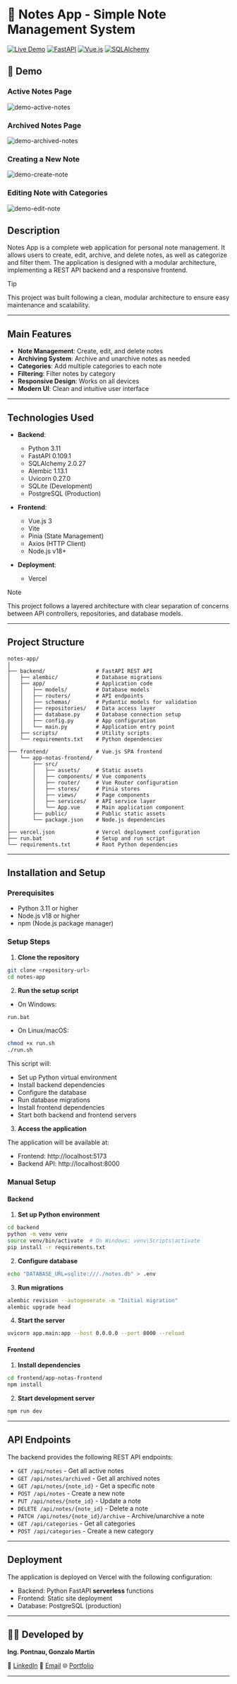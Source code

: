 # 📝 Notes App - Simple Note Management System

[![Live Demo](https://img.shields.io/badge/web-online-black?logo=vercel)](https://notes-app-pontnau.vercel.app/)
[![FastAPI](https://img.shields.io/badge/docs-FastAPI-white?logo=fastapi)](https://fastapi.tiangolo.com/)
[![Vue.js](https://img.shields.io/badge/docs-Vue.js-blue?logo=vue.js)](https://vuejs.org/)
[![SQLAlchemy](https://img.shields.io/badge/docs-SQLAlchemy-red?logo=python)](https://www.sqlalchemy.org/)

## 📸 Demo

### Active Notes Page
![demo-active-notes](https://i.imgur.com/0UyNxnx.png)

### Archived Notes Page
![demo-archived-notes](https://i.imgur.com/2eU2UuJ.png)

### Creating a New Note
![demo-create-note](https://i.imgur.com/QOE9FBg.png)

### Editing Note with Categories
![demo-edit-note](https://i.imgur.com/yEmLhOI.png)

## Description

Notes App is a complete web application for personal note management. It allows users to create, edit, archive, and delete notes, as well as categorize and filter them. The application is designed with a modular architecture, implementing a REST API backend and a responsive frontend.

> [!TIP]
> This project was built following a clean, modular architecture to ensure easy maintenance and scalability.

---

## Main Features

- **Note Management**: Create, edit, and delete notes
- **Archiving System**: Archive and unarchive notes as needed
- **Categories**: Add multiple categories to each note
- **Filtering**: Filter notes by category
- **Responsive Design**: Works on all devices
- **Modern UI**: Clean and intuitive user interface

---

## Technologies Used

- **Backend**:
  - Python 3.11
  - FastAPI 0.109.1
  - SQLAlchemy 2.0.27
  - Alembic 1.13.1
  - Uvicorn 0.27.0
  - SQLite (Development)
  - PostgreSQL (Production)

- **Frontend**:
  - Vue.js 3
  - Vite
  - Pinia (State Management)
  - Axios (HTTP Client)
  - Node.js v18+

- **Deployment**:
  - Vercel

> [!NOTE]
> This project follows a layered architecture with clear separation of concerns between API controllers, repositories, and database models.

---

## Project Structure

```
notes-app/
│
├── backend/                # FastAPI REST API 
│   ├── alembic/            # Database migrations
│   ├── app/                # Application code
│   │   ├── models/         # Database models
│   │   ├── routers/        # API endpoints
│   │   ├── schemas/        # Pydantic models for validation
│   │   ├── repositories/   # Data access layer
│   │   ├── database.py     # Database connection setup
│   │   ├── config.py       # App configuration
│   │   └── main.py         # Application entry point
│   ├── scripts/            # Utility scripts
│   └── requirements.txt    # Python dependencies
│
├── frontend/               # Vue.js SPA frontend
│   └── app-notas-frontend/
│       ├── src/
│       │   ├── assets/     # Static assets
│       │   ├── components/ # Vue components
│       │   ├── router/     # Vue Router configuration
│       │   ├── stores/     # Pinia stores
│       │   ├── views/      # Page components
│       │   ├── services/   # API service layer
│       │   └── App.vue     # Main application component
│       ├── public/         # Public static assets
│       └── package.json    # Node.js dependencies
│
├── vercel.json             # Vercel deployment configuration
├── run.bat                 # Setup and run script
└── requirements.txt        # Root Python dependencies
```

---

## Installation and Setup

### Prerequisites

- Python 3.11 or higher
- Node.js v18 or higher
- npm (Node.js package manager)

### Setup Steps

1. **Clone the repository**

```bash
git clone <repository-url>
cd notes-app
```

2. **Run the setup script**

- On Windows:
```bash
run.bat
```

- On Linux/macOS:
```bash
chmod +x run.sh
./run.sh
```

This script will:
- Set up Python virtual environment
- Install backend dependencies
- Configure the database
- Run database migrations
- Install frontend dependencies
- Start both backend and frontend servers

3. **Access the application**

The application will be available at:
- Frontend: http://localhost:5173
- Backend API: http://localhost:8000

### Manual Setup

#### Backend

1. **Set up Python environment**
```bash
cd backend
python -m venv venv
source venv/bin/activate  # On Windows: venv\Scripts\activate
pip install -r requirements.txt
```

2. **Configure database**
```bash
echo "DATABASE_URL=sqlite:///./notes.db" > .env
```

3. **Run migrations**
```bash
alembic revision --autogenerate -m "Initial migration"
alembic upgrade head
```

4. **Start the server**
```bash
uvicorn app.main:app --host 0.0.0.0 --port 8000 --reload
```

#### Frontend

1. **Install dependencies**
```bash
cd frontend/app-notas-frontend
npm install
```

2. **Start development server**
```bash
npm run dev
```

---

## API Endpoints

The backend provides the following REST API endpoints:

- `GET /api/notes` - Get all active notes
- `GET /api/notes/archived` - Get all archived notes
- `GET /api/notes/{note_id}` - Get a specific note
- `POST /api/notes` - Create a new note
- `PUT /api/notes/{note_id}` - Update a note
- `DELETE /api/notes/{note_id}` - Delete a note
- `PATCH /api/notes/{note_id}/archive` - Archive/unarchive a note
- `GET /api/categories` - Get all categories
- `POST /api/categories` - Create a new category

---

## Deployment

The application is deployed on Vercel with the following configuration:

- Backend: Python FastAPI **serverless** functions
- Frontend: Static site deployment
- Database: PostgreSQL (production)

---

## 👨‍💻 Developed by

**Ing. Pontnau, Gonzalo Martín**

💼 [LinkedIn](https://www.linkedin.com/in/gonzalopontnau)
📧 [Email](mailto:gonzalopontnau@gmail.com)
🌐 [Portfolio](https://gonzalopontnau.github.io/)

---

